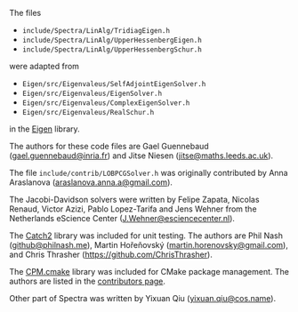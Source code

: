 The files

- `include/Spectra/LinAlg/TridiagEigen.h`
- `include/Spectra/LinAlg/UpperHessenbergEigen.h`
- `include/Spectra/LinAlg/UpperHessenbergSchur.h`

were adapted from

- `Eigen/src/Eigenvaleus/SelfAdjointEigenSolver.h`
- `Eigen/src/Eigenvaleus/EigenSolver.h`
- `Eigen/src/Eigenvaleus/ComplexEigenSolver.h`
- `Eigen/src/Eigenvaleus/RealSchur.h`

in the [Eigen](https://eigen.tuxfamily.org/) library.

The authors for these code files are Gael Guennebaud (<gael.guennebaud@inria.fr>)
and Jitse Niesen (<jitse@maths.leeds.ac.uk>).

The file `include/contrib/LOBPCGSolver.h` was originally contributed by
Anna Araslanova (<araslanova.anna.a@gmail.com>).

The Jacobi-Davidson solvers were written by Felipe Zapata, Nicolas Renaud, Victor Azizi, Pablo Lopez-Tarifa
and Jens Wehner from the Netherlands eScience Center (<J.Wehner@esciencecenter.nl>).

The [Catch2](https://github.com/catchorg/Catch2) library was included for unit testing.
The authors are Phil Nash (<github@philnash.me>), Martin Hořeňovský (<martin.horenovsky@gmail.com>),
and Chris Thrasher (<https://github.com/ChrisThrasher>).

The [CPM.cmake](https://github.com/cpm-cmake/CPM.cmake) library was included for
CMake package management. The authors are listed in the
[contributors page](https://github.com/cpm-cmake/CPM.cmake/blob/master/CONTRIBUTORS.md).

Other part of Spectra was written by Yixuan Qiu (<yixuan.qiu@cos.name>).
